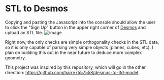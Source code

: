 # STL to Desmos
Copying and pasting the Javascript into the console should allow the user to click the "Sign Up" button in the upper right corner of [Desmos]([url](https://www.desmos.com/3d)) and upload an STL file.
![image](https://github.com/user-attachments/assets/3a96eef6-0efd-44d8-98da-c4fb9e378d10)

Right now, the only checks are simple orthogonality checks in the STL data, so it is only capable of parsing very simple objects (planes, cubes, etc).  I plan on building this out in the near future to deduce more complex geometry.

This project was inspired by this repository, which will go in the other direction: https://github.com/harry7557558/desmos-to-3d-model.
